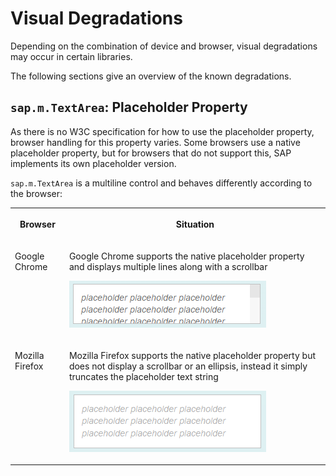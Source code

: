 <!-- loiof08f29636be1472dac8f35fe7918ee08 -->

# Visual Degradations

Depending on the combination of device and browser, visual degradations may occur in certain libraries.

The following sections give an overview of the known degradations.



## `sap.m.TextArea`: Placeholder Property

As there is no W3C specification for how to use the placeholder property, browser handling for this property varies. Some browsers use a native placeholder property, but for browsers that do not support this, SAP implements its own placeholder version.

`sap.m.TextArea` is a multiline control and behaves differently according to the browser:


<table>
<tr>
<th valign="top">

Browser

</th>
<th valign="top">

Situation

</th>
</tr>
<tr>
<td valign="top">

Google Chrome

</td>
<td valign="top">

Google Chrome supports the native placeholder property and displays multiple lines along with a scrollbar

![](images/Placeholder_Chrome_Multiline_f4a1a89.png)

</td>
</tr>
<tr>
<td valign="top">

Mozilla Firefox

</td>
<td valign="top">

Mozilla Firefox supports the native placeholder property but does not display a scrollbar or an ellipsis, instead it simply truncates the placeholder text string

![](images/Placeholder_Firefox_Multiline_c8b3985.png)

</td>
</tr>
</table>

